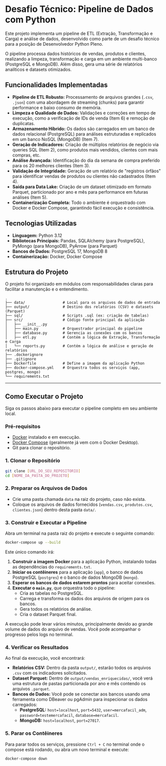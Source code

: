 # Desafio Técnico: Pipeline de Dados com Python

Este projeto implementa um pipeline de ETL (Extração, Transformação e Carga) e análise de dados, desenvolvido como parte de um desafio técnico para a posição de Desenvolvedor Python Pleno.

O pipeline processa dados históricos de vendas, produtos e clientes, realizando a limpeza, transformação e carga em um ambiente multi-banco (PostgreSQL e MongoDB). Além disso, gera uma série de relatórios analíticos e datasets otimizados.

## Funcionalidades Implementadas

-   **Pipeline de ETL Robusto:** Processamento de arquivos grandes (`.csv`, `.json`) com uma abordagem de streaming (chunks) para garantir performance e baixo consumo de memória.
-   **Limpeza e Qualidade de Dados:** Validações e correções em tempo de execução, como a verificação de IDs de venda (Item 6) e remoção de duplicatas.
-   **Armazenamento Híbrido:** Os dados são carregados em um banco de dados relacional (PostgreSQL) para análises estruturadas e replicados em um banco NoSQL (MongoDB) (Item 7).
-   **Geração de Indicadores:** Criação de múltiplos relatórios de negócio via queries SQL (Item 2), como produtos mais vendidos, clientes com mais compras, etc.
-   **Análise Avançada:** Identificação do dia da semana de compra preferido para os 20 melhores clientes (Item 3).
-   **Validação de Integridade:** Geração de um relatório de "registros órfãos" para identificar vendas de produtos ou clientes não cadastrados (Item 4).
-   **Saída para Data Lake:** Criação de um dataset otimizado em formato Parquet, particionado por ano e mês para performance em futuras análises (Item 5).
-   **Containerização Completa:** Todo o ambiente é orquestrado com Docker e Docker Compose, garantindo fácil execução e consistência.

## Tecnologias Utilizadas

-   **Linguagem:** Python 3.12
-   **Bibliotecas Principais:** Pandas, SQLAlchemy (para PostgreSQL), PyMongo (para MongoDB), PyArrow (para Parquet)
-   **Bancos de Dados:** PostgreSQL 17, MongoDB 8
-   **Containerização:** Docker, Docker Compose

## Estrutura do Projeto

O projeto foi organizado em módulos com responsabilidades claras para facilitar a manutenção e o entendimento.

```
.
├── data/                 # Local para os arquivos de dados de entrada
├── output/               # Destino dos relatórios (CSV) e datasets (Parquet)
├── sql/                  # Scripts .sql (ex: criação de tabelas)
├── src/                  # Código fonte principal da aplicação
│   ├── __init__.py
│   ├── main.py           # Orquestrador principal do pipeline
│   ├── database.py       # Gerencia as conexões com os bancos
│   ├── etl.py            # Contém a lógica de Extração, Transformação e Carga
│   └── reports.py        # Contém a lógica de análise e geração de relatórios
├── .dockerignore
├── .gitignore
├── Dockerfile            # Define a imagem da aplicação Python
├── docker-compose.yml    # Orquestra todos os serviços (app, postgres, mongo)
└── requirements.txt
```

---

## Como Executar o Projeto

Siga os passos abaixo para executar o pipeline completo em seu ambiente local.

### Pré-requisitos

-   [Docker](https://docs.docker.com/get-docker/) instalado e em execução.
-   [Docker Compose](https://docs.docker.com/compose/install/) (geralmente já vem com o Docker Desktop).
-   Git para clonar o repositório.

### 1. Clonar o Repositório

```bash
git clone [URL_DO_SEU_REPOSITORIO]
cd [NOME_DA_PASTA_DO_PROJETO]
```

### 2. Preparar os Arquivos de Dados

-   Crie uma pasta chamada `data` na raiz do projeto, caso não exista.
-   Coloque os arquivos de dados fornecidos (`vendas.csv`, `produtos.csv`, `clientes.json`) dentro desta pasta `data/`.

### 3. Construir e Executar a Pipeline

Abra um terminal na pasta raiz do projeto e execute o seguinte comando:

```bash
docker-compose up --build
```

Este único comando irá:
1.  **Construir a imagem Docker** para a aplicação Python, instalando todas as dependências do `requirements.txt`.
2.  **Iniciar os contêineres** para a aplicação (`app`), o banco de dados PostgreSQL (`postgres`) e o banco de dados MongoDB (`mongo`).
3.  **Esperar os bancos de dados estarem prontos** para aceitar conexões.
4.  **Executar o `main.py`**, que orquestra todo o pipeline:
    -   Cria as tabelas no PostgreSQL.
    -   Carrega e transforma os dados dos arquivos de origem para os bancos.
    -   Gera todos os relatórios de análise.
    -   Cria o dataset Parquet final.

A execução pode levar vários minutos, principalmente devido ao grande volume de dados do arquivo de vendas. Você pode acompanhar o progresso pelos logs no terminal.

### 4. Verificar os Resultados

Ao final da execução, você encontrará:
-   **Relatórios CSV:** Dentro da pasta `output/`, estarão todos os arquivos `.csv` com os indicadores solicitados.
-   **Dataset Parquet:** Dentro de `output/vendas_enriquecidas/`, você verá uma estrutura de pastas particionada por ano e mês contendo os arquivos `.parquet`.
-   **Bancos de Dados:** Você pode se conectar aos bancos usando uma ferramenta como DBeaver ou pgAdmin para inspecionar os dados carregados:
    -   **PostgreSQL:** `host=localhost`, `port=5432`, `user=mercafacil_adm`, `password=testemercafacil`, `database=mercafacil`.
    -   **MongoDB:** `host=localhost`, `port=27017`.

### 5. Parar os Contêineres

Para parar todos os serviços, pressione `Ctrl + C` no terminal onde o compose está rodando, ou abra um novo terminal e execute:

```bash
docker-compose down
```
